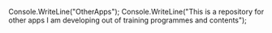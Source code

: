Console.WriteLine("OtherApps");
Console.WriteLine("This is a repository for other apps I am developing out of training programmes and contents");
